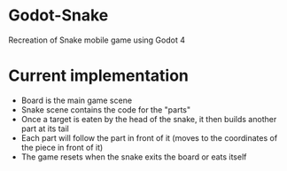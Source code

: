 # Godot-Snake
Recreation of Snake mobile game using Godot 4 

# Current implementation
- Board is the main game scene
- Snake scene contains the code for the "parts"
- Once a target is eaten by the head of the snake, it then builds another part at its tail
- Each part will follow the part in front of it (moves to the coordinates of the piece in front of it)
- The game resets when the snake exits the board or eats itself
